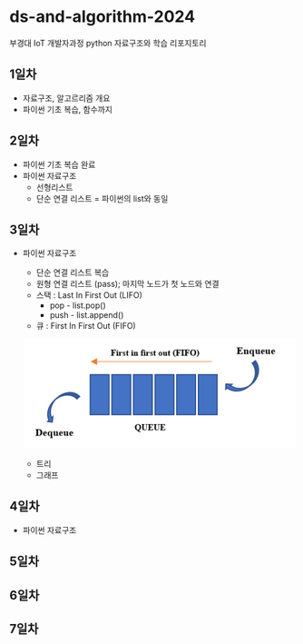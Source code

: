 # ds-and-algorithm-2024
부경대 IoT 개발자과정 python 자료구조와 학습 리포지토리

## 1일차
- 자료구조, 알고르리즘 개요
- 파이썬 기초 복습, 함수까지

## 2일차
- 파이썬 기초 복습 완료
- 파이썬 자료구조
    - 선형리스트
    - 단순 연결 리스트 = 파이썬의 list와 동일

## 3일차
- 파이썬 자료구조
    - 단순 연결 리스트 복습
    - 원형 연결 리스트 (pass); 마지막 노드가 첫 노드와 연결
    - 스택 : Last In First Out (LIFO)
        - pop - list.pop()
        - push - list.append()
    - 큐 : First In First Out (FIFO)

    ![queue](https://raw.githubusercontent.com/RiverGang/ds-and-algorithm-2024/main/images/queue.png)
    
    - 트리
    - 그래프

## 4일차
- 파이썬 자료구조

## 5일차

## 6일차

## 7일차

